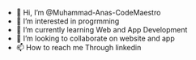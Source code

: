 - 👋 Hi, I’m @Muhammad-Anas-CodeMaestro
- 👀 I’m interested in progrmming
- 🌱 I’m currently learning Web and App Development
- 💞️ I’m looking to collaborate on website and app 
- 📫 How to reach me Through linkedin

<!---
Muhammad-Anas-CodeMaestro/Muhammad-Anas-CodeMaestro is a ✨ special ✨ repository because its `README.md` (this file) appears on your GitHub profile.
You can click the Preview link to take a look at your changes.
--->

